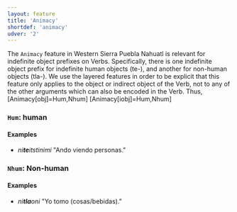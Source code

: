 ```yaml
---
layout: feature
title: 'Animacy'
shortdef: 'animacy'
udver: '2'
---
```


The `Animacy` feature in Western Sierra Puebla Nahuatl is relevant for indefinite object prefixes on Verbs. Specifically, there is one indefinite object prefix for indefinite human objects (te-), and another for non-human objects (tla-). We use the layered features in order to be explicit that this feature only applies to the object or indirect object of the Verb, not to any of the other arguments which can also be encoded in the Verb. Thus,
[Animacy[obj]=Hum,Nhum]
[Animacy[iobj]=Hum,Nhum] 

### <a name="Hum">`Hum`</a>: human

#### Examples

* _ni<b>te</b>itstinimi_ "Ando viendo personas."

### <a name="Nhum">`Nhum`</a>: Non-human

#### Examples

* _ni<b>tla</b>oni_ "Yo tomo (cosas/bebidas)."


